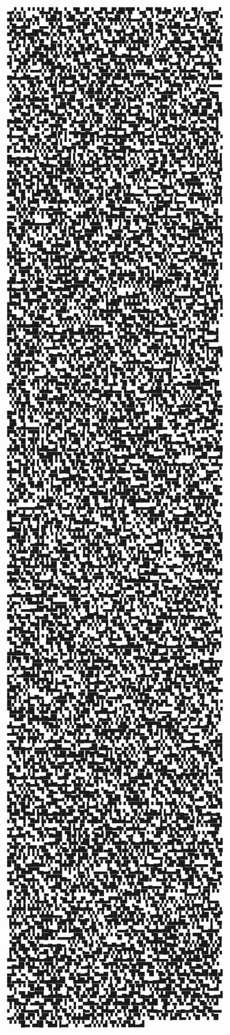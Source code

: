 ▃▞▃▚▝▝▝▟▃▛▟▄▝▄▝█▃▛▝▄▟▜▃▛▟▉▜▛▝▄▞▜▝▉▟▆▝▟▞▄▝▊▞▃▃▄▞▟▞▟▞▄▞▆▝▐▟▉▟▝▟▉▃▚▟▚▝▆▞▅▟▊▞▟▃▃▞▚▞▝▃▞▃▛▝▐▃▅▜▝▞▙▞▝▞▆▃▟▟▝▝▃▃▜▞▟▃▄▞▟▜▛▝▊▞▄▞▝▝▞▞▄▝▟▝█▝▆▞▟▟▉▃▆▃▞▃▝▜▞▃▟▜▅▜▄▟█▜▅▞▄▜▅▝▛▝▜▃▟▞▜▝█▝▇▜▃▟▜▝▛▟▝▜▃▝▆▞▟▝▆▝▜▟▞▜▚▃▛▞▜▝▉▞▅▝▐▃▚▝▞▝▟▝▊▝▄▝▅▃▙▟▉▞▙▟█▟▝▞▞▝▄▟█▃▄▞▜▝▊▟▉▟▐▃▛▝▟▝▅▛▇▟▊▜▝▟▚▝▉▟▛▟▃▝▄▜▝▝▟▟▟▝▛▝▞▃▟▞▙▞▅▟▇▝▆▛▇▝█▃▚▝▄▜▟▛▇▟▝▟▞▞▙▜▛▜▝▝▚▟▅▜▙▃▅▟▃▞▙▃▞▞▟▞▄▝▇▞▜▃▟▃▝▞▅▟▝▜▟▛▐▞▜▟█▞▄▝▃▝▜▃▙▞▜▜▃▞▜▟▄▜▜▞▛▟█▝▜▜▚▃▟▝▟▝▄▟▄▟▃▜▝▃▛▞▞▃▃▞▞▟▛▜▛▟▐▞▞▜▞▝▇▟▚▞▟▟▝▞▃▃▝▝▄▃▆▞▃▜▟▃▟▃▝▝▉▃▅▟▃▟▆▃▅▝▄▟▚▜▟▟▆▝█▟▝▜▟▜▛▟▉▟▊▜▜▜▜▟▅▞▙▞▚▞▟▟▆▞▜▟▐▟▉▞▄▝▄▝█▞▛▝▟▟▐▜▃▟▜▃▞▟▚▜▛▃▙▃▞▝▊▃▅▜▅▝▐▝▜▟▅▞▆▝▝▞▞▃▃▃▝▞▙▝▝▟▞▞▅▝▊▃▙▃▟▝▊▟▉▟▊▞▙▜▅▞▙▞▞▟▝▃▜▃▟▟▄▜▝▝▃▛▇▞▄▃▞▟▉▟▜▟▆▟▅▝▛▜▞▟▊▃▞▞▛▟▟▟▚▟▞▞▆▟▜▞▝▝▄▟▉▜▃▝▟▞▝▃▅▟▞▜▝▃▆▞▅▜▅▞▆▝▐▟▉▜▄▝▊▃▆▝█▞▚▟▛▟▐▃▅▞▝▜▞▟▅▞▞▝▆▞▙▟▚▟▊▝█▝▛▝▅▟▝▃▛▛▇▟▃▞▅▝▊▞▄▜▅▃▝▞▙▟▄▜▃▟▚▝▐▝▟▟▐▟▃▞▛▟▉▟▊▃▜▜▅▟▇▞▅▛▐▃▆▝▚▛▇▝▟▃▟▞▞▟▊▝▞▟▜▟▃▃▜▛▇▟▐▞▙▝▜▝▟▝▃▞▅▞▜▜▚▞▆▟▞▝▆▝▃▜▜▜▃▝▚▝█▃▛▝▄▜▟▟▟▃▝▜▛▝▃▞▛▃▅▛▇▟▆▞▟▃▅▞▅▟▟▃▃▞▚▃▆▝▃▟▊▛▐▝▜▛▇▛▇▜▃▟▅▟▄▟▅▜▜▜▃▟▐▃▙▜▟▝▅▝▜▜▃▜▃▜▚▝▃▞▜▝▛▟▚▞▚▟▐▝▝▃▅▜▅▜▝▝▟▃▜▟▛▝▚▝▉▞▆▝▅▟▃▞▟▞▟▝▊▟▊▟▞▛▐▃▜▜▞▞▞▞▙▜▃▛▇▜▝▜▚▃▝▛▇▃▙▟█▜▅▃▞▃▅▃▅▝▟▞▙▟▜▞▝▛▐▃▙▝▆▃▄▃▄▃▙▝▟▃▆▜▃▟▐▝▊▝▄▜▃▜▅▜▅▟▝▃▚▝▞▃▙▝▇▝▉▃▟▞▙▜▃▜▞▟▐▜▜▟▚▞▚▝▆▟▄▃▜▟▉▞▞▟▟▟▜▃▟▞▄▞▟▞▞▞▃▝▅▛▐▛▐▞▜▃▝▟▐▟▞▞▜▜▅▞▅▝▉▞▚▞▙▟▐▜▙▜▛▞▟▃▟▜▚▞▚▝█▝▃▟▇▜▞▜▅▛▇▃▆▝▄▃▄▞▃▞▟▃▛▟▟▞▜▃▛▜▟▝█▜▜▃▆▞▆▞▃▝▆▜▄▝▄▝▐▝▜▞▞▟▞▃▝▛▐▝▄▞▄▟▇▞▝▝▅▜▙▜▜▝▅▛▐▝▆▜▅▝▐▟▜▟▉▝▉▃▙▝▃▟▉▞▆▝▐▃▚▃▃▜▅▟▞▝▊▜▜▜▛▝▝▟▄▟▉▝█▝▐▟▛▜▙▜▙▝▝▝▉▞▛▃▝▟▐▟▚▛▐▟▄▃▃▜▃▃▄▜▃▞▙▃▞▟▅▟▞▞▟▟▃▝▊▛▐▟▆▝▛▟▉▟▅▞▙▞▟▟▛▞▛▝▆▞▛▟▉▞▆▃▝▃▜▟▄▟▐▃▃▝▊▞▜▜▚▟▐▟▊▞▟▞▅▞▃▃▆▃▙▝▃▝▝▝▄▟▞▃▝▜▙▟▅▃▃▝▞▟▐▟▇▜▚▃▙▞▃▃▃▝▞▝▃▃▃▜▞▞▛▝▐▝▆▜▜▜▃▝▟▟█▞▙▜▜▟▅▟▊▃▚▟▄▞▆▜▃▟▃▃▆▝▉▜▞▜▅▃▜▃▅▞▝▟▇▟▃▃▃▟▛▟▚▝▇▟▐▝▟▟▞▝█▝▐▝▇▝▉▝▜▟▅▝▟▞▆▞▃▝▐▟▃▜▅▜▝▛▇▝▉▞▚▛▐▝▊▝▐▟▐▜▃▞▅▟█▜▝▝▄▟▞▜▃▃▚▟▇▝▞▝▇▜▝▜▜▟▇▜▟▜▜▜▜▝█▛▐▃▝▝▞▃▜▃▛▞▜▟▆▜▛▝▝▝▇▟▉▞▃▟▆▛▐▜▃▝▇▝▉▜▅▟▜▜▟▞▝▃▜▝▇▞▝▝▟▟▊▝▚▟▅▟▊▝▊▝█▞▛▟▜▞▚▟▐▟▝▜▅▃▛▝▊▞▅▞▄▟▝▞▅▞▜▜▞▜▙▜▟▃▚▃▞▜▙▟▟▞▚▃▚▜▅▞▞▜▄▞▃▟▄▞▙▟▚▞▄▞▄▃▛▞▃▃▙▞▟▃▛▝▐▃▙▜▜▟▅▝▐▞▙▟▐▟█▜▚▟█▜▄▟█▞▅▝▉▜▟▜▅▃▜▝▇▝▜▟▝▞▚▃▅▜▜▟▉▃▙▝▚▞▜▃▟▞▃▝▉▞▄▟▟▟▚▃▞▃▝▞▆▃▝▜▃▝▝▝▟▃▄▝▜▞▞▟▇▃▞▝▄▝▟▜▜▛▐▝▟▝█▜▃▜▚▝▞▃▙▟▟▜▞▝▟▜▛▃▝▟▊▟▟▟▆▝▊▟▐▝▝▞▟▟▆▞▅▝▛▟▊▞▟▟▉▃▆▞▞▟▇▝▅▟▜▟▅▜▙▟▊▃▜▜▚▜▄▜▚▞▛▟▛▟▜▟█▟▆▞▛▝▉▝▜▃▚▞▛▟▄▃▟▞▄▟▇▝▆▃▅▟▇▜▛▜▞▜▄▞▝▞▅▝▝▝▝▞▞▝▟▜▛▞▞▃▚▜▛▟▄▟▐▜▜▝▐▟▇▝▉▝▚▟▉▝▚▞▅▟▛▝▟▝▄▞▙▜▝▞▄▃▙▟▆▜▚▝▞▞▙▟▚▃▃▃▙▜▄▞▜▝▚▟▅▟▝▜▛▜▚▞▚▜▛▟▝▝▛▃▜▜▛▝▐▟█▛▐▟▟▟▞▜▝▞▞▝▟▞▜▝▃▟▚▃▙▝▇▜▙▝▝▜▞▃▚▜▛▝▚▟▉▞▝▝▞▜▚▞▅▟▟▟▅▝▝▟▅▟▅▃▅▝█▝▛▞▄▜▚▃▄▛▇▜▝▛▇▃▞▝▛▟▇▃▞▝█▃▅▞▙▝▞▞▙▜▟▜▞▝█▟▆▝▇▟▐▞▜▞▙▃▚▟▚▝▜▝▛▟▊▝▟▞▟▟▄▟▇▞▚▟▃▞▞▞▞▝▞▟▃▃▃▝▇▝▆▜▅▞▆▞▟▜▟▃▟▟▆▝▃▞▝▃▜▜▝▝█▜▝▝▇▟▉▞▅▃▙▃▆▜▙▟▉▟▇▜▟▃▅▝▞▜▟▃▚▛▇▟▄▃▅▝▆▝▚▜▜▝▜▜▅▟▆▟▚▞▃▞▜▞▚▜▃▟▛▟▚▃▜▞▟▜▞▃▝▃▜▜▟▜▙▝▜▝▄▟▝▜▝▜▜▝▄▟▜▃▃▟▚▝█▝▉▟▞▞▃▃▙▞▆▝▛▃▞▃▄▜▅▜▙▞▜▞▞▞▚▝▚▟▇▞▟▞▆▝▟▝█▝▆▜▃▃▄▞▟▟▛▟▉▜▚▝▄▃▅▃▚▟▜▃▆▟▛▞▅▜▚▝▇▜▄▝▅▞▚▜▝▟▆▟▊▞▟▞▅▝▐▝▟▜▚▟█▃▅▞▅▃▝▟▉▝▞▟▝▞▚▝▃▜▟▞▚▃▝▃▙▟▅▃▅▞▃▜▚▟▐▝▞▟▊▞▜▝▟▟▛▞▜▟▐▟▃▝▚▝▚▃▄▝▊▟▜▟▛▞▚▟▐▜▅▞▟▟▝▞▆▟▃▃▄▟▐▃▝▃▚▞▙▟▆▟▚▝▜▞▄▞▝▃▃▟▚▃▚▟▇▃▞▟▆▞▙▞▟▝▇▝▊▃▚▞▚▝▊▞▟▝▊▃▝▃▆▝▞▜▄▝▝▃▛▟▇▝▟▜▝▟▜▜▅▟▞▟▛▃▅▝▉▝▉▃▙▝▇▝▉▝▃▞▚▜▛▃▛▃▅▃▆▟▉▟▆▛▇▛▇▝▆▃▝▝▟▟▄▝▇▝▚▜▟▟▞▟▆▞▄▟▃▃▜▃▄▝█▃▟▟▉▟▄▜▄▝▞▜▛▜▅▝▐▃▝▞▟▝▉▝▟▟▊▃▆▟▛▞▚▝▄▜▚▃▛▜▛▝▉▝█▞▄▃▞▟▜▜▄▝█▝▞▞▞▟▛▝▜▞▛▝▞▛▇▜▃▝▇▝▛▝▛▛▐▛▇▞▆▃▞▞▞▝▇▝▉▟▊▞▆▝▐▝▅▜▄▞▃▟▟▞▅▞▜▝▉▃▅▟▐▜▝▞▛▞▟▟▚▟▞▜▞▞▟▜▝▟▜▟▝▞▜▝█▜▄▟▅▝▝▝▞▟▄▟▇▜▞▜▃▝▆▛▇▜▄▝▉▝▊▃▝▝▅▞▚▜▟▝▅▞▅▝▝▟▊▟▇▟▛▟▞▛▐▃▝▟▇▝▃▟▝▝▚▃▅▛▇▟▚▟▛▃▟▃▃▃▚▜▚▟█▝▃▟▝▜▜▝▜▟▞▞▟▃▃▞▙▟▚▟▄▟█▃▝▟▛▃▛▜▝▃▙▟▛▝▛▜▞▟▝▜▜▝▐▞▚▝▐▜▅▞▟▝▆▞▙▜▟▜▜▃▆▃▙▟▉▜▝▃▄▃▝▃▅▝▛▝▝▝▃▝▛▝▆▝▇▝▉▛▐▝▅▃▜▜▝▟█▝▐▞▚▃▞▞▜▜▅▝█▞▛▟▅▟▐▜▟▃▄▃▙▝▚▞▜▃▜▞▟▟▊▜▞▟▐▟▇▃▟▝▊▟▃▞▄▜▝▃▙▃▞▜▛▛▇▝▟▞▛▝▟▃▜▟▃▝▄▜▜▟▊▜▛▟▇▞▞▝▜▞▞▝▇▟█▜▜▝▆▝▇▜▞▜▞▛▐▞▅▃▅▟▆▜▟▜▅▃▄▞▙▜▛▝▝▝▄▟▊▃▃▟▆▝▜▃▛▟▐▝▊▜▝▝▊▝▊▛▇▃▜▜▜▞▙▜▃▟▚▃▃▝▛▜▜▞▆▃▙▃▄▃▞▞▄▃▚▟▃▟▆▟▐▛▐▃▚▞▚▟▐▟█▝▚▜▅▝▟▜▚▟▉▟▇▃▚▟▆▃▜▞▟▟▐▞▟▝▅▜▞▝▚▃▄▞▟▃▝▞▜▞▝▞▃▜▜▃▄▟▇▜▅▞▅▝▉▃▟▞▅▃▄▝▆▟▊▝█▜▜▃▃▛▐▞▛▝▃▟▛▃▚▝▞▟▆▝▉▟▉▝▐▃▄▜▟▝▊▜▃▟▊▃▛▝▄▜▜▞▃▃▅▟▝▃▅▝▊▜▙▝▟▟█▝▝▝▄▃▚▞▜▟▚▃▝▝▐▝▞▛▐▃▞▝▛▝▅▟▆▟▐▜▟▟█▜▟▝▅▞▅▟▛▞▝▃▝▟▛▝▇▞▃▜▙▟▟▞▚▞▚▝▟▟▇▞▞▃▝▝▛▟▉▝▊▝▉▟▚▝▛▟█▟▅▟▚▜▞▝▜▟▊▜▞▜▜▜▜▜▄▝▝▃▃▃▃▟▅▞▛▝▉▃▛▞▟▟▜▃▜▃▄▟▞▃▙▝▜▃▃▃▄▞▚▜▝▃▚▃▞▝█▛▐▞▛▝█▟▚▟▃▞▄▞▅▝▚▝▄▃▙▝▃▞▛▝▐▟▄▛▐▜▄▝▜▞▅▜▙▟▊▝▚▃▃▟▇▞▟▜▟▝▆▜▃▃▛▜▝▜▝▟▟▜▅▝▐▜▅▟▇▟▃▝▝▝▉▝▉▃▝▃▚▝▉▛▐▞▅▜▙▟▊▞▙▃▟▝▆▟▆▟▐▞▙▟▐▛▐▝▛▞▟▃▅▟▝▃▞▝▇▃▜▟▐▃▞▝▄▝▚▝▄▟▟▝▊▟▄▞▆▝▃▟▚▜▃▟▉▟▚▝▉▟▚▝▐▝▄▝▟▟▟▟▝▟▊▞▛▜▚▃▅▜▅▝▅▞▜▝▝▞▝▃▞▝▇▟▅▟▆▝█▜▃▜▛▝▃▟▟▃▝▝▉▃▅▞▝▃▜▟▟▝▆▃▞▟▉▝▝▃▝▃▃▟█▝▐▝▐▞▄▝▅▞▅▞▅▞▞▞▟▟▞▟▉▞▝▃▜▟▇▃▟▝▐▜▞▟▛▝▊▞▄▝▞▛▐▟▃▜▄▟▐▃▝▃▜▃▝▃▄▜▛▞▅▝█▃▅▃▛▟▜▜▚▃▞▟▊▝▊▝▜▝▐▞▅▜▛▟▃▝▟▟▐▟▃▞▞▝▃▝▝▜▛▛▐▜▃▃▜▜▟▟▃▜▟▃▙▜▟▟▊▝▇▞▚▝▇▜▙▃▙▞▟▜▝▃▛▝▚▟█▝▆▃▚▃▅▃▚▞▆▜▚▟▚▝▅▟▊▞▆▞▄▞▞▝█▝▆▃▙▝▜▞▞▃▙▝▅▞▅▝▚▝▐▃▆▟█▃▃▝▚▃▞▝▞▝▊▜▜▜▟▟▆▞▆▃▜▟▃▃▟▝▃▝▞▜▅▜▙▞▛▜▝▝▛▟▜▟▅▟▇▟▃▃▚▟▄▝▐▝▆▃▄▞▄▃▞▃▝▞▅▃▚▝▇▟▚▛▇▞▙▟▅▞▃▟▝▃▚▝▟▝▜▃▆▞▜▝▅▝▉▝▅▃▆▃▚▞▆▟▇▞▙▟▃▟▅▃▆▃▄▟▊▃▆▝▅▜▟▞▃▞▄▝▆▟▄▟▛▞▃▃▜▜▃▟▊▜▝▃▚▛▐▞▛▟▞▟▝▜▄▞▄▃▚▜▙▟▟▝▜▃▃▃▝▜▛▃▅▝▛▝▃▝▆▟▐▞▛▝▊▞▃▝▝▜▞▟▅▛▇▞▅▝▚▝▊▟▚▝▃▃▄▟▇▜▟▟▜▜▞▞▛▝█▝▐▝▃▃▛▟▊▃▙▝▞▜▝▞▅▝▆▃▙▞▙▟▞▛▐▞▞▝▆▞▆▃▆▝▄▃▆▝▇▟▜▞▄▝▃▟▇▜▅▟▝▃▙▝▜▃▄▝▞▝▚▟█▟▄▞▅▟▅▃▄▃▜▜▃▝▚▝▆▝▅▟▐▛▇▞▆▃▙▝▇▜▚▞▞▞▜▝▉▟▞▞▃▞▛▜▙▟▇▝▝▟▐▟▞▝▞▟▆▞▞▟▜▜▙▟▃▜▝▝▇▞▄▜▄▞▛▃▝▝▐▃▟▜▄▝▜▃▝▜▃▝█▟▛▃▙▝▟▝▃▝▛▜▞▃▟▟▅▝▚▜▅▜▟▝▐▟▅▜▙▟▛▝▚▞▅▃▛▝▟▃▙▝█▟▝▟▉▃▝▟▚▝▆▟▚▜▅▃▄▜▞▃▝▝▜▃▛▛▇▝▄▝▜▝▊▝█▟▝▟▞▞▄▞▄▟▆▃▄▟▇▟▅▝▛▜▅▟▃▃▟▞▄▟█▃▙▛▇▜▟▟▆▟▃▝▉▞▜▝▃▜▃▜▚▜▅▛▇▃▚▝▅▜▞▟█▝▜▝▞▟▉▃▟▝▅▜▚▃▚▝▜▝▟▝▊▛▇▝▊▜▟▞▆▟▅▝▃▟▞▃▙▟▐▟▇▟▃▝▐▞▃▝▛▛▇▟▃▟▇▞▜▜▛▃▝▝▄▃▆▃▃▞▄▞▅▃▟▜▛▝▞▞▅▞▙▞▞▞▙▟▆▞▅▛▇▝▇▞▙▝▇▝▄▟▄▝▄▞▙▟▇▟▊▜▄▟▟▞▃▞▃▟▇▟▟▝▛▜▝▝▃▃▝▝▉▟▊▟▝▃▟▞▚▝▝▝▃▟▃▞▆▝▜▛▐▟▃▜▟▞▞▜▜▞▙▝▃▝▊▜▟▜▜▟▐▃▆▝▚▃▚▜▃▟▅▞▅▝▄▜▜▃▚▛▐▝▛▃▜▜▟▃▜▃▞▟▜▃▅▝▛▟█▜▞▞▝▝▆▜▙▟▃▝▛▝▝▃▜▃▛▃▟▞▛▝▊▛▇▟▐▟▛▃▟▟█▝▜▝▇▝▜▞▞▟▆▃▙▟▚▝▐▃▅▃▝▝▃▟▟▜▙▝▛▟█▜▅▞▃▃▆▞▟▞▞▛▇▃▝▞▚▝▚▞▙▃▞▝▇▝▚▝▉▞▝▞▜▃▝▟▃▞▞▜▛▝▃▜▅▜▜▟▐▝▇▝▝▃▄▝▛▜▛▟▜▟▜▃▝▟▊▞▄▝▟▃▝▜▝▜▟▟▛▟█▝▟▟▚▟▜▝▚▝▊▟▇▝▄▟▇▃▟▝▐▞▅▝▜▝▊▞▃▃▃▝▜▟▝▟▇▞▝▟▝▞▝▜▟▛▐▟▇▟▆▟▉▃▚▟▐▟▜▝▄▝▄▃▙▝▞▞▆▝▄▜▙▃▞▃▆▜▄▞▃▞▅▞▄▝█▝▜▟▃▃▆▝▚▝▝▛▇▟▞▝▞▞▆▟▆▞▟▞▛▞▝▟█▞▝▟▅▜▛▜▙▟█▞▛▃▞▃▟▃▟▜▞▃▙▞▞▜▚▜▃▝▝▟▝▞▆▟▜▞▃▝█▟█▜▛▜▛▟▜▟▃▝▊▟▐▝▉▜▙▞▚▃▄▝▛▟▝▃▃▃▜▛▐▜▛▞▃▟▄▟▚▃▝▟▄▟▃▞▞▞▜▞▛▝▛▝▃▜▛▝▃▞▞▝▛▞▙▃▟▃▝▝▄▟▟▞▙▟▄▃▞▃▃▞▄▟▇▃▃▜▝▃▃▟▊▟▆▃▚▃▚▞▙▝▞▟▄▟▞▞▅▝▛▃▄▟▆▃▜▞▟▜▄▝▊▜▝▃▜▜▜▝▟▟▉▟▇▟▊▛▇▜▅▟▐▝▅▜▞▞▞▝▜▃▞▝▄▟▅▞▟▝▄▝▜▛▇▝▟▝▅▝▐▟▜▃▛▞▙▞▃▟▃▞▆▜▚▟▄▃▛▜▙▜▅▜▅▞▝▟█▃▆▝▟▝▛▞▞▟▚▝▃▜▙▝▛▝▉▝▚▜▄▜▙▝▜▜▚▞▚▞▙▝▜▟▇▟▞▟█▝▛▞▚▟▚▝▟▟█▃▄▝▚▞▟▜▃▜▝▃▆▜▙▃▟▞▟▃▄▟▛▝▄▟▛▝▄▃▝▞▟▃▜▝▚▜▝▜▃▟█▟▉▝▞▛▇▞▆▛▇▜▛▟▜▝▝▜▜▞▃▞▅▃▙▝█▟▅▃▟▃▜▟▞▟▄▜▝▝▛▃▚▟▟▜▚▟▅▝▟▜▃▝█▝▞▞▙▞▙▝▊▜▝▃▙▝▞▞▅▝▜▝▅▃▜▟▃▟▜▟▄▃▆▝▅▃▞▝▚▜▙▞▅▝▐▜▄▝▊▟█▟▃▞▛▝▄▃▚▜▙▝▛▟▜▞▆▃▝▜▄▃▞▛▇▜▞▜▜▞▚▝█▟▊▝▇▟▉▞▄▝▚▝▚▝▄▝▞▝▉▃▆▝▉▜▄▟▜▝█▟▝▃▟▞▛▜▄▝▃▞▚▟▐▃▟▝▅▜▜▝▝▝▛▜▛▜▝▝▜▝▜▜▞▞▅▞▄▃▞▟▅▜▜▟▊▜▅▟▐▟█▃▅▟█▟▛▝▇▜▄▝▜▟▜▝█▝▄▝▊▞▟▟▇▟▐▃▛▟▄▃▜▝█▃▅▃▄▞▆▝▜▝▆▟▐▞▆▜▟▞▄▟▛▟▚▟█▟▚▝▆▟▟▃▛▞▆▟▛▝▐▟▝▃▛▜▛▟▐▞▃▟▆▜▃▞▅▞▝▜▃▞▄▃▄▝▅▟▐▃▛▃▝▃▅▜▙▃▅▞▄▟▟▃▞▝▚▟▅▜▄▜▄▟▇▝▝▝▝▜▛▟▃▟▅▜▃▝▉▞▅▟▉▝▉▟▐▞▙▝▆▟▐▛▇▞▝▃▞▝▇▝▝▟▛▝▟▞▙▞▞▟▞▝▞▜▛▃▜▃▝▃▝▝▝▃▄▟▛▃▜▟▞▟█▝█▃▛▞▙▟▅▞▙▃▟▟▆▃▞▃▆▛▇▞▃▟▚▟▆▃▜▟▞▜▚▛▐▜▚▜▙▝▝▞▆▞▟▟▇▞▜▟▉▃▅▝▉▟▞▞▛▟▐▝█▞▝▃▙▃▙▟▟▞▟▝▅▝▅▟▛▟▐▞▝▞▅▜▙▞▜▝▇▛▐▟▊▞▛▃▃▜▛▞▟▞▙▞▞▞▜▃▃▜▄▝▄▟▞▛▇▝█▜▙▝▉▜▄▝▄▟▅▟▞▞▝▜▟▟▛▟▚▝▄▜▞▝▛▝▉▟▛▝▊▃▙▃▄▟▝▟▛▟█▃▛▃▃▃▝▟▇▃▞▛▇▟▛▜▄▃▞▟▟▝▐▝▐▃▜▝▃▃▃▜▅▞▅▜▃▟▄▝▐▛▇▟▃▃▆▝█▜▙▝▃▝▊▃▟▃▛▜▄▟▃▝▟▜▜▜▅▃▝▞▛▞▃▜▃▜▝▛▇▝▛▛▐▟▉▞▚▃▙▜▄▜▃▟▊▜▞▜▅▃▛▝▚▞▆▞▟▝▄▝▃▟█▝▞▟▅▜▟▜▄▝█▟█▞▝▝▛▞▜▃▄▃▃▜▟▃▝▝▊▜▃▞▃▛▇▝▇▝▅▜▙▝▉▝▃▝▚▝▜▞▛▝▝▝▇▛▇▝▝▝▞▟▆▟▉▜▚▝▟▃▛▝▝▝▜▃▃▞▟▜▝▝▚▝▅▜▝▞▟▃▙▝▊▝▇▃▛▃▛▃▞▃▆▃▛▜▜▟▝▝▟▝▞▜▃▜▚▜▚▝▞▞▞▝▐▜▃▃▞▟▟▟▐▟▟▞▞▛▐▞▄▝▆▟▄▟▄▝▃▛▇▝▅▜▅▝▆▃▝▝▜▞▞▃▝▟▅▜▟▜▜▃▙▟▚▃▛▞▞▃▙▞▟▟▟▃▃▝▉▜▚▞▝▞▞▝▃▟▉▟▚▜▛▞▆▝▄▟▄▜▞▝▐▃▚▟▞▟▇▝▆▛▐▟▄▞▙▝▅▟▜▜▝▟▇▜▛▝▇▛▐▞▄▝▇▜▙▜▛▜▟▜▝▞▅▜▞▟▟▟▇▃▚▜▝▝▐▝▅▝▞▝▃▟▜▝▜▟▄▃▛▟▐▟▆▞▅▜▙▝▝▞▝▃▃▞▙▃▃▜▄▟▄▟█▜▞▝▚▝▝▜▃▟▄▞▝▟▟▜▞▞▟▟█▜▞▃▃▃▟▜▙▝▞▝▟▞▝▝▆▝▜▞▚▜▄▝█▃▜▟▇▞▚▜▝▜▙▝█▝▄▝▆▜▄▝▇▞▄▃▄▃▄▃▝▞▞▝▊▟▝▞▆▃▅▃▅▝▄▝▉▞▜▜▜▜▅▟▞▝▛▞▞▟█▞▞▟▐▜▞▜▛▝▛▃▆▝▟▛▐▝▇▝▚▃▚▟▊▃▛▞▆▜▜▜▅▟▝▝▉▟█▞▙▝█▟▅▜▜▟▐▟▚▟▃▜▅▜▅▟▃▟▆▜▟▛▇▃▜▞▛▜▞▃▛▝▟▟▃▟▞▟▃▝▚▟▃▃▜▟█▞▟▟█▞▛▜▞▃▅▟▊▜▟▃▚▜▜▞▃▞▛▝▛▃▟▞▃▝▇▜▜▞▆▞▆▜▛▜▙▝▞▟▜▜▟▝▜▃▆▞▜▞▝▃▙▝▃▝▚▟▇▜▞▞▛▝▚▞▄▃▟▝▅▃▅▝▇▝▚▝█▜▅▝▇▝▆▞▙▞▙▟▄▜▅▟▉▟▉▟▉▃▆▃▚▃▞▟▄▟█▟▊▝▜▟▇▟▜▃▞▛▐▝█▝▅▞▃▜▄▃▄▟▆▜▅▝▇▝▅▞▅▝▝▞▙▜▚▝▝▝▉▟▅▝▊▟▛▝▅▞▆▝▄▟▜▝▃▜▞▃▟▝▊▜▜▝▞▟▃▟▊▞▜▃▙▃▙▜▜▃▟▃▞▝█▟▇▜▜▃▟▟▅▃▙▝▊▟▞▟▛▃▞▟▉▃▅▟▛▜▄▃▟▝▟▟▛▜▃▜▛▟▆▞▆▃▄▟▜▜▙▃▛▃▅▃▛▜▟▛▐▝▚▝▚▟▅▃▚▟▛▟▅▟▊▟▃▟▜▟▊▝█▞▃▜▞▃▛▝▆▞▞▟▞▝▞▟▃▃▄▜▃▃▜▞▅▝▞▝▚▃▜▞▜▟▄▞▄▜▚▟▊▞▚▟▄▃▜▃▞▃▄▃▟▜▄▛▇▃▃▃▞▟▊▟▜▝▟▛▐▞▅▝▛▟▟▟▇▜▞▜▝▞▝▃▝▟▞▜▝▝▅▝▞▛▐▟▜▃▚▝▆▝▚▝▇▝▝▝█▃▚▟█▝▇▟▐▃▞▝▞▝▃▞▞▞▟▝▛▞▟▜▟▃▟
